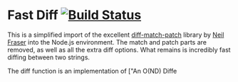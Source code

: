 # Fast Diff [![Build Status](https://travis-ci.org/jhchen/fast-diff.svg)](https://travis-ci.org/jhchen/fast-diff)

This is a simplified import of the excellent [diff-match-patch](https://code.google.com/p/google-diff-match-patch/) library by [Neil Fraser](https://neil.fraser.name/) into the Node.js environment. The match and patch parts are removed, as well as all the extra diff options. What remains is incredibly fast diffing between two strings.

 The diff function is an implementation of ["An O(ND) Diffe